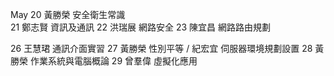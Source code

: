 May
20  黃勝榮  安全衛生常識  
21  鄭志賢  資訊及通訊
22  洪瑞展  網路安全
23  陳宜昌  網路路由規劃

26  王慧珺  通訊介面實習
27  黃勝榮  性別平等 / 紀宏宜 伺服器環境規劃設置
28  黃勝榮  作業系統與電腦概論
29  曾羣偉  虛擬化應用
